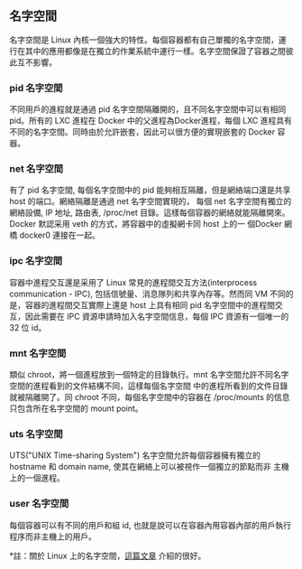 ## 名字空間
名字空間是 Linux 內核一個強大的特性。每個容器都有自己單獨的名字空間，運行在其中的應用都像是在獨立的作業系統中運行一樣。名字空間保證了容器之間彼此互不影響。

### pid 名字空間
不同用戶的進程就是通過 pid 名字空間隔離開的，且不同名字空間中可以有相同 pid。所有的 LXC 進程在 Docker 中的父進程為Docker進程，每個 LXC 進程具有不同的名字空間。同時由於允許嵌套，因此可以很方便的實現嵌套的 Docker 容器。

### net 名字空間
有了 pid 名字空間, 每個名字空間中的 pid 能夠相互隔離，但是網絡端口還是共享 host 的端口。網絡隔離是通過 net 名字空間實現的， 每個 net 名字空間有獨立的 網絡設備, IP 地址, 路由表, /proc/net 目錄。這樣每個容器的網絡就能隔離開來。Docker 默認采用 veth 的方式，將容器中的虛擬網卡同 host 上的一 個Docker 網橋 docker0 連接在一起。

### ipc 名字空間
容器中進程交互還是采用了 Linux 常見的進程間交互方法(interprocess communication - IPC), 包括信號量、消息隊列和共享內存等。然而同 VM 不同的是，容器的進程間交互實際上還是 host 上具有相同 pid 名字空間中的進程間交互，因此需要在 IPC 資源申請時加入名字空間信息，每個 IPC 資源有一個唯一的 32 位 id。

### mnt 名字空間
類似 chroot，將一個進程放到一個特定的目錄執行。mnt 名字空間允許不同名字空間的進程看到的文件結構不同，這樣每個名字空間 中的進程所看到的文件目錄就被隔離開了。同 chroot 不同，每個名字空間中的容器在 /proc/mounts 的信息只包含所在名字空間的 mount point。

### uts 名字空間
UTS("UNIX Time-sharing System") 名字空間允許每個容器擁有獨立的 hostname 和 domain name, 使其在網絡上可以被視作一個獨立的節點而非 主機上的一個進程。

### user 名字空間
每個容器可以有不同的用戶和組 id, 也就是說可以在容器內用容器內部的用戶執行程序而非主機上的用戶。

*註：關於 Linux 上的名字空間，[這篇文章](http://blog.scottlowe.org/2013/09/04/introducing-linux-network-namespaces/) 介紹的很好。
